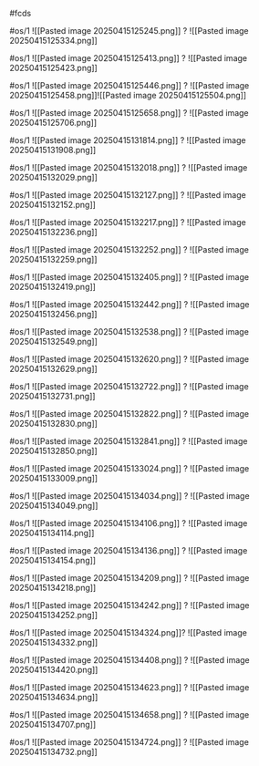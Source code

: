 
#fcds

#os/1
![[Pasted image 20250415125245.png]]
?
![[Pasted image 20250415125334.png]]
<!--SR:!2025-04-22,1,228-->

#os/1
![[Pasted image 20250415125413.png]]
?
![[Pasted image 20250415125423.png]]
<!--SR:!2025-04-24,3,250-->


#os/1
![[Pasted image 20250415125446.png]]
?
![[Pasted image 20250415125458.png]]![[Pasted image 20250415125504.png]]


#os/1
![[Pasted image 20250415125658.png]]
?
![[Pasted image 20250415125706.png]]
<!--SR:!2025-04-22,1,230-->

 
#os/1
![[Pasted image 20250415131814.png]]
?
![[Pasted image 20250415131908.png]]

#os/1
![[Pasted image 20250415132018.png]]
?
![[Pasted image 20250415132029.png]]
<!--SR:!2025-04-24,3,268-->

#os/1
![[Pasted image 20250415132127.png]]
?
![[Pasted image 20250415132152.png]]
<!--SR:!2025-04-22,1,224-->

#os/1
![[Pasted image 20250415132217.png]]
?
![[Pasted image 20250415132236.png]]

#os/1
![[Pasted image 20250415132252.png]]
?
![[Pasted image 20250415132259.png]]

#os/1 
![[Pasted image 20250415132405.png]]
?
![[Pasted image 20250415132419.png]]

#os/1 
![[Pasted image 20250415132442.png]]
?
![[Pasted image 20250415132456.png]]

#os/1
![[Pasted image 20250415132538.png]]
?
![[Pasted image 20250415132549.png]]
<!--SR:!2025-04-24,3,250-->

#os/1 
![[Pasted image 20250415132620.png]]
?
![[Pasted image 20250415132629.png]]

#os/1
![[Pasted image 20250415132722.png]]
?
![[Pasted image 20250415132731.png]]
<!--SR:!2025-04-22,1,228-->

#os/1 
![[Pasted image 20250415132822.png]]
?
![[Pasted image 20250415132830.png]]

#os/1 
![[Pasted image 20250415132841.png]]
?
![[Pasted image 20250415132850.png]]

#os/1 
![[Pasted image 20250415133024.png]]
?
![[Pasted image 20250415133009.png]]

#os/1 
![[Pasted image 20250415134034.png]]
?
![[Pasted image 20250415134049.png]]

#os/1
![[Pasted image 20250415134106.png]]
?
![[Pasted image 20250415134114.png]]
<!--SR:!2025-04-22,1,225-->

#os/1 
![[Pasted image 20250415134136.png]]
?
![[Pasted image 20250415134154.png]]

#os/1 
![[Pasted image 20250415134209.png]]
?
![[Pasted image 20250415134218.png]]

#os/1 
![[Pasted image 20250415134242.png]]
?
![[Pasted image 20250415134252.png]]

#os/1 
![[Pasted image 20250415134324.png]]?
![[Pasted image 20250415134332.png]]

#os/1
![[Pasted image 20250415134408.png]]
?
![[Pasted image 20250415134420.png]]
<!--SR:!2025-04-23,2,244-->

#os/1
![[Pasted image 20250415134623.png]]
?
![[Pasted image 20250415134634.png]]
<!--SR:!2025-04-22,1,227-->

#os/1
![[Pasted image 20250415134658.png]]
?
![[Pasted image 20250415134707.png]]
<!--SR:!2025-04-23,2,244-->

#os/1 
![[Pasted image 20250415134724.png]]
?
![[Pasted image 20250415134732.png]]